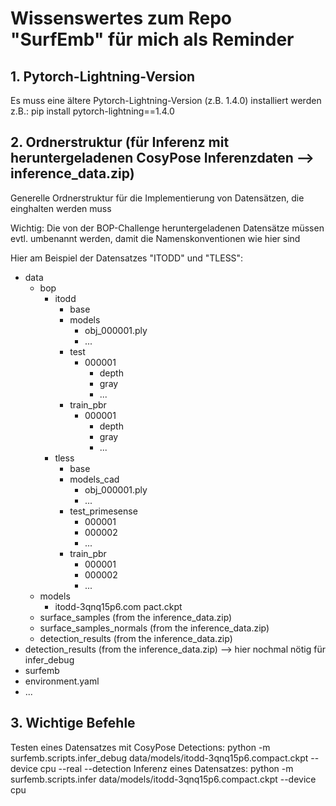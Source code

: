 # Wissenswertes zum Repo "SurfEmb" für mich als Reminder

## 1. Pytorch-Lightning-Version

Es muss eine ältere Pytorch-Lightning-Version (z.B. 1.4.0) installiert werden
z.B.: pip install pytorch-lightning==1.4.0

## 2. Ordnerstruktur (für Inferenz mit heruntergeladenen CosyPose Inferenzdaten --> inference_data.zip)

Generelle Ordnerstruktur für die Implementierung von Datensätzen, die einghalten werden muss

Wichtig: Die von der BOP-Challenge heruntergeladenen Datensätze müssen evtl. umbenannt werden, damit die Namenskonventionen wie hier sind

Hier am Beispiel der Datensatzes "ITODD" und "TLESS":

- data
  - bop
    - itodd
      - base
      - models
        - obj_000001.ply
        - ...
      - test
        - 000001
          - depth
          - gray
          - ...
      - train_pbr
        - 000001
          - depth
          - gray
          - ...
    - tless
      - base
      - models_cad
        - obj_000001.ply
        - ...
      - test_primesense
        - 000001
        - 000002
        - ...
      - train_pbr
        - 000001
        - 000002
        - ...
  - models
    - itodd-3qnq15p6.com
      pact.ckpt
  - surface_samples (from the inference_data.zip)
  - surface_samples_normals (from the inference_data.zip)
  - detection_results (from the inference_data.zip)
- detection_results (from the inference_data.zip) --> hier nochmal nötig für infer_debug
- surfemb
- environment.yaml
- ...

## 3. Wichtige Befehle

Testen eines Datensatzes mit CosyPose Detections:
python -m surfemb.scripts.infer_debug data/models/itodd-3qnq15p6.compact.ckpt --device cpu --real --detection
Inferenz eines Datensatzes:
python -m surfemb.scripts.infer data/models/itodd-3qnq15p6.compact.ckpt --device cpu
